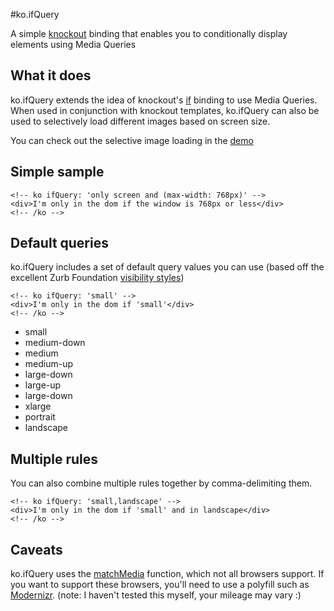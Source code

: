 #ko.ifQuery

A simple [knockout](https://www.knockoutjs.com) binding that enables you to conditionally display elements using Media Queries

## What it does
ko.ifQuery extends the idea of knockout's [if](http://knockoutjs.com/documentation/if-binding.html) binding to use Media Queries.  When used in conjunction with knockout templates, ko.ifQuery can also be used to selectively load different images based on screen size.

You can check out the selective image loading in the [demo](http://ifQuery.upta.me/demo.html)

## Simple sample
```
<!-- ko ifQuery: 'only screen and (max-width: 768px)' -->
<div>I'm only in the dom if the window is 768px or less</div>
<!-- /ko -->
```

## Default queries
ko.ifQuery includes a set of default query values you can use (based off the excellent Zurb Foundation [visibility styles](http://foundation.zurb.com/docs/components/visibility.html))

```
<!-- ko ifQuery: 'small' -->
<div>I'm only in the dom if 'small'</div>
<!-- /ko -->
```

 * small
 * medium-down
 * medium
 * medium-up
 * large-down
 * large-up
 * large-down
 * xlarge
 * portrait
 * landscape

## Multiple rules
You can also combine multiple rules together by comma-delimiting them.
```
<!-- ko ifQuery: 'small,landscape' -->
<div>I'm only in the dom if 'small' and in landscape</div>
<!-- /ko -->
```

## Caveats
ko.ifQuery uses the [matchMedia](http://caniuse.com/#feat=matchmedia) function, which not all browsers support.  If you want to support these browsers, you'll need to use a polyfill such as [Modernizr](http://modernizr.com/). (note: I haven't tested this myself, your mileage may vary :)
